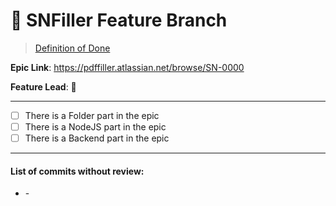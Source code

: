 # 🌳 SNFiller Feature Branch
> [Definition of Done](https://pdffiller.atlassian.net/wiki/spaces/TEAM/pages/2728034461/Definition+of+Done+SNFiller)



<!-- 🔻 -->
__Epic Link__: https://pdffiller.atlassian.net/browse/SN-0000

__Feature Lead__: 👶

---

<!-- 🔻 -->
- [ ] There is a Folder part in the epic
- [ ] There is a NodeJS part in the epic
- [ ] There is a Backend part in the epic

---

#### List of commits without review:

<!-- You shouldn't merge/push anything to feature branch without review. This PR will be merged without review. This list is for corner cases -->
<!-- Add as links: https://github.com/pdffiller/snfiller/commit/COMMIT_HASH -->
- \-
